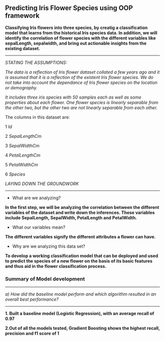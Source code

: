 ## Predicting Iris Flower Species using OOP framework

**Classifying Iris flowers into three species, by creatig a classification model that learns from the historical Iris species data. In addition, we will identify the correlation of flower species with the different variables like sepalLength, sepalwidth,  and bring out actionable insights from the existing dataset.**
***

*STATING THE ASSUMPTIONS:*


*The data is a reflection of Iris flower dataset collated a few years ago and it is assumed that it is a reflection of the existent Iris flower species. We do not take into account the dependance of Iris flower species on the location or demography.*

*It includes three iris species with 50 samples each as well as some properties about each flower. One flower species is linearly separable from the other two, but the other two are not linearly separable from each other.*

The columns in this dataset are:

1 *Id*

2 *SepalLengthCm*

3 *SepalWidthCm*

4 *PetalLengthCm*

5 *PetalWidthCm*

6 *Species*

*LAYING DOWN THE GROUNDWORK*
***
- What are we analyzing?

**In the first step, we will be analyzing the correlation between the different variables of the dataset and write down the inferences. These variables include SepalLength, SepalWidth, PetalLength and PetalWidth.**

- What our variables mean?

**The different variables signify the different attributes a flower can have.**

- Why are we analyzing this data set?

**To develop a working classification model that can be deployed and used to predict the species of a new flower on the basis of its basic features and thus aid in the flower classification process.**

### Summary of Model development
***

*a) How did the baseline model perform and which algorithm resulted in an overall best performance?*

****

**1. Built a baseline model (Logistic Regression), with an average recall of 0.97**

**2.Out of all the models tested, Gradient Boosting shows the highest recall, precision and f1 score of 1**

